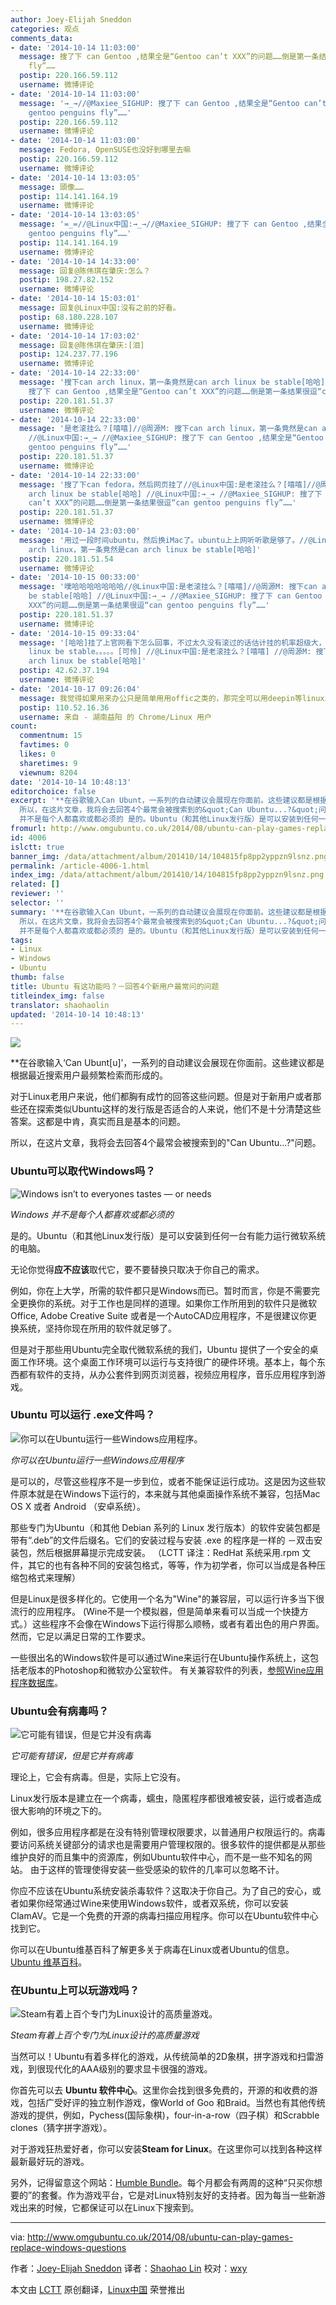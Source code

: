 ```yaml
---
author: Joey-Elijah Sneddon
categories: 观点
comments_data:
- date: '2014-10-14 11:03:00'
  message: 搜了下 can Gentoo ,结果全是“Gentoo can’t XXX”的问题……倒是第一条结果很逗“can gentoo penguins
    fly”……
  postip: 220.166.59.112
  username: 微博评论
- date: '2014-10-14 11:03:00'
  message: '→_→//@Maxiee_SIGHUP: 搜了下 can Gentoo ,结果全是“Gentoo can’t XXX”的问题……倒是第一条结果很逗“can
    gentoo penguins fly”……'
  postip: 220.166.59.112
  username: 微博评论
- date: '2014-10-14 11:03:00'
  message: Fedora, OpenSUSE也没好到哪里去嘛
  postip: 220.166.59.112
  username: 微博评论
- date: '2014-10-14 13:03:05'
  message: 頭像……
  postip: 114.141.164.19
  username: 微博评论
- date: '2014-10-14 13:03:05'
  message: '=_=//@Linux中国:→_→//@Maxiee_SIGHUP: 搜了下 can Gentoo ,结果全是“Gentoo can’t XXX”的问题……倒是第一条结果很逗“can
    gentoo penguins fly”……'
  postip: 114.141.164.19
  username: 微博评论
- date: '2014-10-14 14:33:00'
  message: 回复@陈伟琪在肇庆:怎么？
  postip: 198.27.82.152
  username: 微博评论
- date: '2014-10-14 15:03:01'
  message: 回复@Linux中国:沒有之前的好看。
  postip: 68.180.228.107
  username: 微博评论
- date: '2014-10-14 17:03:02'
  message: 回复@陈伟琪在肇庆:[泪]
  postip: 124.237.77.196
  username: 微博评论
- date: '2014-10-14 22:33:00'
  message: '搜下can arch linux，第一条竟然是can arch linux be stable[哈哈] //@Linux中国:→_→ //@Maxiee_SIGHUP:
    搜了下 can Gentoo ,结果全是“Gentoo can’t XXX”的问题……倒是第一条结果很逗“can gentoo penguins fly”……'
  postip: 220.181.51.37
  username: 微博评论
- date: '2014-10-14 22:33:00'
  message: '是老滚挂么？[嘻嘻]//@周源M: 搜下can arch linux，第一条竟然是can arch linux be stable[哈哈]
    //@Linux中国:→_→ //@Maxiee_SIGHUP: 搜了下 can Gentoo ,结果全是“Gentoo can’t XXX”的问题……倒是第一条结果很逗“can
    gentoo penguins fly”……'
  postip: 220.181.51.37
  username: 微博评论
- date: '2014-10-14 22:33:00'
  message: '搜了下can fedora，然后网页挂了//@Linux中国:是老滚挂么？[嘻嘻]//@周源M: 搜下can arch linux，第一条竟然是can
    arch linux be stable[哈哈] //@Linux中国:→_→ //@Maxiee_SIGHUP: 搜了下 can Gentoo ,结果全是“Gentoo
    can’t XXX”的问题……倒是第一条结果很逗“can gentoo penguins fly”……'
  postip: 220.181.51.37
  username: 微博评论
- date: '2014-10-14 23:03:00'
  message: '用过一段时间ubuntu，然后换iMac了。ubuntu上上网听听歌是够了。//@Linux中国: 是老滚挂么？[嘻嘻]//@周源M: 搜下can
    arch linux，第一条竟然是can arch linux be stable[哈哈]'
  postip: 220.181.51.54
  username: 微博评论
- date: '2014-10-15 00:33:00'
  message: '噗哈哈哈哈哈哈哈//@Linux中国:是老滚挂么？[嘻嘻]//@周源M: 搜下can arch linux，第一条竟然是can arch linux
    be stable[哈哈] //@Linux中国:→_→ //@Maxiee_SIGHUP: 搜了下 can Gentoo ,结果全是“Gentoo can’t
    XXX”的问题……倒是第一条结果很逗“can gentoo penguins fly”……'
  postip: 220.181.51.37
  username: 微博评论
- date: '2014-10-15 09:33:04'
  message: '[哈哈]挂了上官网看下怎么回事，不过太久没有滚过的话估计挂的机率超级大，话说，我用arch那么久，没有很不稳定的说，第一条竟然是can arch
    linux be stable。。。。。[可怜] //@Linux中国:是老滚挂么？[嘻嘻] //@周源M: 搜下can arch linux，第一条竟然是can
    arch linux be stable[哈哈]'
  postip: 42.62.37.194
  username: 微博评论
- date: '2014-10-17 09:26:04'
  message: 我觉得如果用来办公只是简单用用offic之类的，那完全可以用deepin等linux发行版来代替windows。
  postip: 110.52.16.36
  username: 来自 - 湖南益阳 的 Chrome/Linux 用户
count:
  commentnum: 15
  favtimes: 0
  likes: 0
  sharetimes: 9
  viewnum: 8204
date: '2014-10-14 10:48:13'
editorchoice: false
excerpt: '**在谷歌输入Can Ubunt，一系列的自动建议会展现在你面前。这些建议都是根据最近搜索用户最频繁检索而形成的。 对于Linux老用户来说，他们都胸有成竹的回答这些问题。但是对于新用户或者那些还在探索类似Ubuntu这样的发行版是否适合的人来说，他们不是十分清楚这些答案。这都是中肯，真实而且是基本的问题。
  所以，在这片文章，我将会去回答4个最常会被搜索到的&quot;Can Ubuntu...?&quot;问题。 Ubuntu可以取代Windows吗？  Windows
  并不是每个人都喜欢或都必须的 是的。Ubuntu（和其他Linux发行版）是可以安装到任何一台有能力运行微软系统的电脑'
fromurl: http://www.omgubuntu.co.uk/2014/08/ubuntu-can-play-games-replace-windows-questions
id: 4006
islctt: true
banner_img: /data/attachment/album/201410/14/104815fp8pp2yppzn9lsnz.png
permalink: /article-4006-1.html
index_img: /data/attachment/album/201410/14/104815fp8pp2yppzn9lsnz.png.thumb.jpg
related: []
reviewer: ''
selector: ''
summary: '**在谷歌输入Can Ubunt，一系列的自动建议会展现在你面前。这些建议都是根据最近搜索用户最频繁检索而形成的。 对于Linux老用户来说，他们都胸有成竹的回答这些问题。但是对于新用户或者那些还在探索类似Ubuntu这样的发行版是否适合的人来说，他们不是十分清楚这些答案。这都是中肯，真实而且是基本的问题。
  所以，在这片文章，我将会去回答4个最常会被搜索到的&quot;Can Ubuntu...?&quot;问题。 Ubuntu可以取代Windows吗？  Windows
  并不是每个人都喜欢或都必须的 是的。Ubuntu（和其他Linux发行版）是可以安装到任何一台有能力运行微软系统的电脑'
tags:
- Linux
- Windows
- Ubuntu
thumb: false
title: Ubuntu 有这功能吗？－回答4个新用户最常问的问题
titleindex_img: false
translator: shaohaolin
updated: '2014-10-14 10:48:13'
---
```


![](/data/attachment/album/201410/14/104815fp8pp2yppzn9lsnz.png)


\*\*在谷歌输入‘Can Ubunt[u]’，一系列的自动建议会展现在你面前。这些建议都是根据最近搜索用户最频繁检索而形成的。


对于Linux老用户来说，他们都胸有成竹的回答这些问题。但是对于新用户或者那些还在探索类似Ubuntu这样的发行版是否适合的人来说，他们不是十分清楚这些答案。这都是中肯，真实而且是基本的问题。


所以，在这片文章，我将会去回答4个最常会被搜索到的"Can Ubuntu...?"问题。


### Ubuntu可以取代Windows吗？


![Windows isn’t to everyones tastes — or needs](/data/attachment/album/201410/14/104818wfgri5g1571r8cx1.png)


*Windows 并不是每个人都喜欢或都必须的*


是的。Ubuntu（和其他Linux发行版）是可以安装到任何一台有能力运行微软系统的电脑。


无论你觉得**应不应该**取代它，要不要替换只取决于你自己的需求。


例如，你在上大学，所需的软件都只是Windows而已。暂时而言，你是不需要完全更换你的系统。对于工作也是同样的道理。如果你工作所用到的软件只是微软Office, Adobe Creative Suite 或者是一个AutoCAD应用程序，不是很建议你更换系统，坚持你现在所用的软件就足够了。


但是对于那些用Ubuntu完全取代微软系统的我们，Ubuntu 提供了一个安全的桌面工作环境。这个桌面工作环境可以运行与支持很广的硬件环境。基本上，每个东西都有软件的支持，从办公套件到网页浏览器，视频应用程序，音乐应用程序到游戏。


### Ubuntu 可以运行 .exe文件吗？


![你可以在Ubuntu运行一些Windows应用程序。](/data/attachment/album/201410/14/104819dbbdn6118pqjge7z.png)


*你可以在Ubuntu运行一些Windows应用程序*


是可以的，尽管这些程序不是一步到位，或者不能保证运行成功。这是因为这些软件原本就是在Windows下运行的，本来就与其他桌面操作系统不兼容，包括Mac OS X 或者 Android （安卓系统）。


那些专门为Ubuntu（和其他 Debian 系列的 Linux 发行版本）的软件安装包都是带有“.deb”的文件后缀名。它们的安装过程与安装 .exe 的程序是一样的 －双击安装包，然后根据屏幕提示完成安装。 （LCTT 译注：RedHat 系统采用.rpm 文件，其它的也有各种不同的安装包格式，等等，作为初学者，你可以当成是各种压缩包格式来理解）


但是Linux是很多样化的。它使用一个名为"Wine"的兼容层，可以运行许多当下很流行的应用程序。 (Wine不是一个模拟器，但是简单来看可以当成一个快捷方式。）这些程序不会像在Windows下运行得那么顺畅，或者有着出色的用户界面。然而，它足以满足日常的工作要求。


一些很出名的Windows软件是可以通过Wine来运行在Ubuntu操作系统上，这包括老版本的Photoshop和微软办公室软件。 有关兼容软件的列表，[参照Wine应用程序数据库](https://appdb.winehq.org/)。


### Ubuntu会有病毒吗？


![它可能有错误，但是它并没有病毒](/data/attachment/album/201410/14/104820kzf5i888vitz9fiv.jpg)


*它可能有错误，但是它并有病毒*


理论上，它会有病毒。但是，实际上它没有。


Linux发行版本是建立在一个病毒，蠕虫，隐匿程序都很难被安装，运行或者造成很大影响的环境之下的。


例如，很多应用程序都是在没有特别管理权限要求，以普通用户权限运行的。病毒要访问系统关键部分的请求也是需要用户管理权限的。很多软件的提供都是从那些维护良好的而且集中的资源库，例如Ubuntu软件中心，而不是一些不知名的网站。 由于这样的管理使得安装一些受感染的软件的几率可以忽略不计。


你应不应该在Ubuntu系统安装杀毒软件？这取决于你自己。为了自己的安心，或者如果你经常通过Wine来使用Windows软件，或者双系统，你可以安装ClamAV。它是一个免费的开源的病毒扫描应用程序。你可以在Ubuntu软件中心找到它。


你可以在Ubuntu维基百科了解更多关于病毒在Linux或者Ubuntu的信息。 [Ubuntu 维基百科](https://help.ubuntu.com/community/Antivirus)。


### 在Ubuntu上可以玩游戏吗？


![Steam有着上百个专门为Linux设计的高质量游戏。](/data/attachment/album/201410/14/104822lih3dihlihh0e3iz.jpg)


*Steam有着上百个专门为Linux设计的高质量游戏*


当然可以！Ubuntu有着多样化的游戏，从传统简单的2D象棋，拼字游戏和扫雷游戏，到很现代化的AAA级别的要求显卡很强的游戏。


你首先可以去 **Ubuntu 软件中心**。这里你会找到很多免费的，开源的和收费的游戏，包括广受好评的独立制作游戏，像World of Goo 和Braid。当然也有其他传统游戏的提供，例如，Pychess(国际象棋)，four-in-a-row（四子棋）和Scrabble clones（猜字拼字游戏）。


对于游戏狂热爱好者，你可以安装**Steam for Linux**。在这里你可以找到各种这样最新最好玩的游戏。


另外，记得留意这个网站：[Humble Bundle](https://www.humblebundle.com/)。每个月都会有两周的这种“只买你想要的”的套餐。作为游戏平台，它是对Linux特别友好的支持者。因为每当一些新游戏出来的时候，它都保证可以在Linux下搜索到。




---


via: <http://www.omgubuntu.co.uk/2014/08/ubuntu-can-play-games-replace-windows-questions>


作者：[Joey-Elijah Sneddon](https://plus.google.com/117485690627814051450/?rel=author) 译者：[Shaohao Lin](https://github.com/shaohaolin) 校对：[wxy](https://github.com/wxy)


本文由 [LCTT](https://github.com/LCTT/TranslateProject) 原创翻译，[Linux中国](http://linux.cn/) 荣誉推出